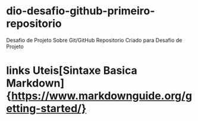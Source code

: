 # dio-desafio-github-primeiro-repositorio
Desafio de Projeto Sobre Git/GitHub 
Repositorio Criado para Desafio de Projeto

#  links Uteis[Sintaxe Basica Markdown]{https://www.markdownguide.org/getting-started/}
